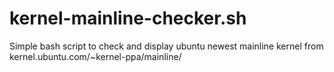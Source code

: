 kernel-mainline-checker.sh
==========================

Simple bash script to check and display ubuntu newest mainline kernel from kernel.ubuntu.com/~kernel-ppa/mainline/‎
